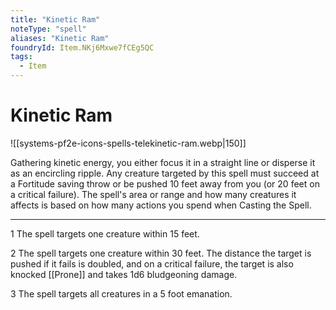```yaml
---
title: "Kinetic Ram"
noteType: "spell"
aliases: "Kinetic Ram"
foundryId: Item.NKj6Mxwe7fCEg5QC
tags:
  - Item
---
```


# Kinetic Ram
![[systems-pf2e-icons-spells-telekinetic-ram.webp|150]]

Gathering kinetic energy, you either focus it in a straight line or disperse it as an encircling ripple. Any creature targeted by this spell must succeed at a Fortitude saving throw or be pushed 10 feet away from you (or 20 feet on a critical failure). The spell's area or range and how many creatures it affects is based on how many actions you spend when Casting the Spell.

* * *

1 The spell targets one creature within 15 feet.

2 The spell targets one creature within 30 feet. The distance the target is pushed if it fails is doubled, and on a critical failure, the target is also knocked [[Prone]] and takes 1d6 bludgeoning damage.

3 The spell targets all creatures in a 5 foot emanation.
